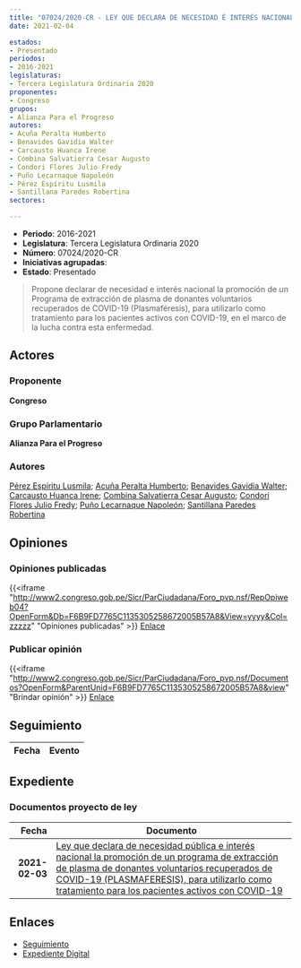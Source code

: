 ```yaml
---
title: "07024/2020-CR - LEY QUE DECLARA DE NECESIDAD É INTERÉS NACIONAL LA PROMOCIÓN DE UN PROGRAMA DE EXTRACCIÓN DE PLASMA DE DONANTES VOLUNTARIOS RECUPERADOS DE COVID-19 (PLASMAFÉRESIS), PARA UTILIZARLO COMO TRATAMIENTO PARA LOS PACIENTES ACTIVOS CON COVID-19"
date: 2021-02-04

estados:
- Presentado
periodos:
- 2016-2021
legislaturas:
- Tercera Legislatura Ordinaria 2020
proponentes:
- Congreso
grupos:
- Alianza Para el Progreso
autores:
- Acuña Peralta Humberto
- Benavides Gavidia Walter
- Carcausto Huanca Irene
- Combina Salvatierra Cesar Augusto
- Condori Flores Julio Fredy
- Puño Lecarnaque Napoleón
- Pérez Espíritu Lusmila
- Santillana Paredes Robertina
sectores:

---
```

- **Periodo**: 2016-2021
- **Legislatura**: Tercera Legislatura Ordinaria 2020
- **Número**: 07024/2020-CR
- **Iniciativas agrupadas**: 
- **Estado**: Presentado

> Propone declarar de necesidad e interés nacional la promoción de un Programa de extracción de plasma de donantes voluntarios recuperados de COVID-19 (Plasmaféresis), para utilizarlo como tratamiento para los pacientes activos con COVID-19, en el marco de la lucha contra esta enfermedad.


## Actores

### Proponente

**Congreso**

### Grupo Parlamentario

**Alianza Para el Progreso**

### Autores

[Pérez Espíritu Lusmila](mailto:mailto:lperez@congreso.gob.pe); [Acuña Peralta Humberto](mailto:mailto:hacuna@congreso.gob.pe); [Benavides Gavidia Walter](mailto:mailto:wbenavides@congreso.gob.pe); [Carcausto Huanca Irene](mailto:mailto:icarcausto@congreso.gob.pe); [Combina Salvatierra Cesar Augusto](mailto:mailto:ccombina@congreso.gob.pe); [Condori Flores Julio Fredy](mailto:mailto:jcondori@congreso.gob.pe); [Puño Lecarnaque Napoleón](mailto:mailto:npuno@congreso.gob.pe); [Santillana Paredes Robertina](mailto:mailto:rsantillana@congreso.gob.pe)

## Opiniones

### Opiniones publicadas

{{<iframe "http://www2.congreso.gob.pe/Sicr/ParCiudadana/Foro_pvp.nsf/RepOpiweb04?OpenForm&Db=F6B9FD7765C1135305258672005B57A8&View=yyyy&Col=zzzzz" "Opiniones publicadas" >}}
[Enlace](http://www2.congreso.gob.pe/Sicr/ParCiudadana/Foro_pvp.nsf/RepOpiweb04?OpenForm&Db=F6B9FD7765C1135305258672005B57A8&View=yyyy&Col=zzzzz)

### Publicar opinión

{{<iframe "http://www2.congreso.gob.pe/Sicr/ParCiudadana/Foro_pvp.nsf/Documentos?OpenForm&ParentUnid=F6B9FD7765C1135305258672005B57A8&view" "Brindar opinión" >}}
[Enlace](http://www2.congreso.gob.pe/Sicr/ParCiudadana/Foro_pvp.nsf/Documentos?OpenForm&ParentUnid=F6B9FD7765C1135305258672005B57A8&view)


## Seguimiento

| Fecha | Evento |
|------:|--------|


## Expediente

### Documentos proyecto de ley

| Fecha | Documento |
|------:|-----------|
| **2021-02-03** | [Ley que declara de necesidad pública e interés nacional la promoción de un programa de extracción de plasma de donantes voluntarios recuperados de COVID-19 (PLASMAFERESIS), para utilizarlo como tratamiento para los pacientes activos con COVID-19](https://leyes.congreso.gob.pe/Documentos/2016_2021/Proyectos_de_Ley_y_de_Resoluciones_Legislativas/PL07024-20210203.pdf) |

## Enlaces

- [Seguimiento](http://www2.congreso.gob.pe/Sicr/TraDocEstProc/CLProLey2016.nsf/f7fff46988ca05b1052578e100829cc7/5310eee36e2016fe05258672008120f6?OpenDocument)
- [Expediente Digital](http://www2.congreso.gob.pe/Sicr/TraDocEstProc/Expvirt_2011.nsf/visbusqptramdoc1621/07024?opendocument)

